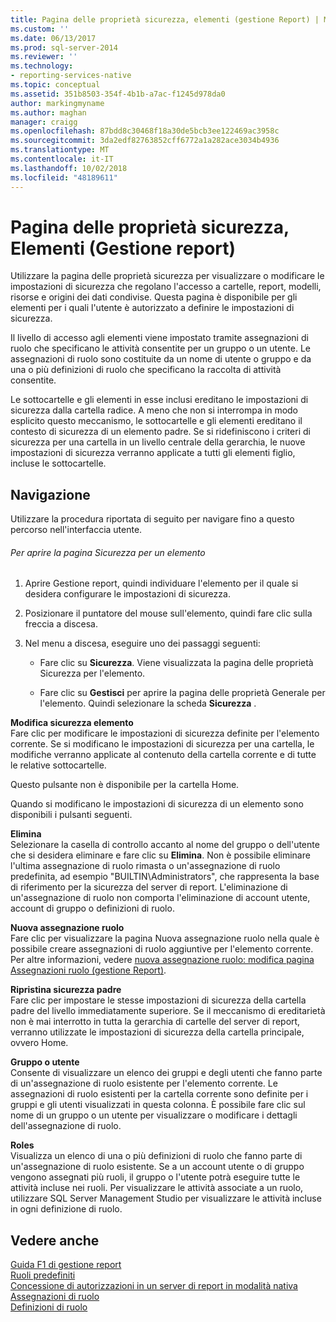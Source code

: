 ```yaml
---
title: Pagina delle proprietà sicurezza, elementi (gestione Report) | Microsoft Docs
ms.custom: ''
ms.date: 06/13/2017
ms.prod: sql-server-2014
ms.reviewer: ''
ms.technology:
- reporting-services-native
ms.topic: conceptual
ms.assetid: 351b8503-354f-4b1b-a7ac-f1245d978da0
author: markingmyname
ms.author: maghan
manager: craigg
ms.openlocfilehash: 87bdd8c30468f18a30de5bcb3ee122469ac3958c
ms.sourcegitcommit: 3da2edf82763852cff6772a1a282ace3034b4936
ms.translationtype: MT
ms.contentlocale: it-IT
ms.lasthandoff: 10/02/2018
ms.locfileid: "48189611"
---
```

# <a name="security-properties-page-items-report-manager"></a>Pagina delle proprietà sicurezza, Elementi (Gestione report)
  Utilizzare la pagina delle proprietà sicurezza per visualizzare o modificare le impostazioni di sicurezza che regolano l'accesso a cartelle, report, modelli, risorse e origini dei dati condivise. Questa pagina è disponibile per gli elementi per i quali l'utente è autorizzato a definire le impostazioni di sicurezza.  
  
 Il livello di accesso agli elementi viene impostato tramite assegnazioni di ruolo che specificano le attività consentite per un gruppo o un utente. Le assegnazioni di ruolo sono costituite da un nome di utente o gruppo e da una o più definizioni di ruolo che specificano la raccolta di attività consentite.  
  
 Le sottocartelle e gli elementi in esse inclusi ereditano le impostazioni di sicurezza dalla cartella radice. A meno che non si interrompa in modo esplicito questo meccanismo, le sottocartelle e gli elementi ereditano il contesto di sicurezza di un elemento padre. Se si ridefiniscono i criteri di sicurezza per una cartella in un livello centrale della gerarchia, le nuove impostazioni di sicurezza verranno applicate a tutti gli elementi figlio, incluse le sottocartelle.  
  
## <a name="navigation"></a>Navigazione  
 Utilizzare la procedura riportata di seguito per navigare fino a questo percorso nell'interfaccia utente.  
  
###### <a name="to-open-the-security-page-for-an-item"></a>Per aprire la pagina Sicurezza per un elemento  
  
1.  Aprire Gestione report, quindi individuare l'elemento per il quale si desidera configurare le impostazioni di sicurezza.  
  
2.  Posizionare il puntatore del mouse sull'elemento, quindi fare clic sulla freccia a discesa.  
  
3.  Nel menu a discesa, eseguire uno dei passaggi seguenti:  
  
    -   Fare clic su **Sicurezza**. Viene visualizzata la pagina delle proprietà Sicurezza per l'elemento.  
  
    -   Fare clic su **Gestisci** per aprire la pagina delle proprietà Generale per l'elemento. Quindi selezionare la scheda **Sicurezza** .  
  
 **Modifica sicurezza elemento**  
 Fare clic per modificare le impostazioni di sicurezza definite per l'elemento corrente. Se si modificano le impostazioni di sicurezza per una cartella, le modifiche verranno applicate al contenuto della cartella corrente e di tutte le relative sottocartelle.  
  
 Questo pulsante non è disponibile per la cartella Home.  
  
 Quando si modificano le impostazioni di sicurezza di un elemento sono disponibili i pulsanti seguenti.  
  
 **Elimina**  
 Selezionare la casella di controllo accanto al nome del gruppo o dell'utente che si desidera eliminare e fare clic su **Elimina**. Non è possibile eliminare l'ultima assegnazione di ruolo rimasta o un'assegnazione di ruolo predefinita, ad esempio "BUILTIN\Administrators", che rappresenta la base di riferimento per la sicurezza del server di report. L'eliminazione di un'assegnazione di ruolo non comporta l'eliminazione di account utente, account di gruppo o definizioni di ruolo.  
  
 **Nuova assegnazione ruolo**  
 Fare clic per visualizzare la pagina Nuova assegnazione ruolo nella quale è possibile creare assegnazioni di ruolo aggiuntive per l'elemento corrente. Per altre informazioni, vedere [nuova assegnazione ruolo: modifica pagina Assegnazioni ruolo &#40;gestione Report&#41;](../../2014/reporting-services/new-role-assignment-edit-role-assignment-page-report-manager.md).  
  
 **Ripristina sicurezza padre**  
 Fare clic per impostare le stesse impostazioni di sicurezza della cartella padre del livello immediatamente superiore. Se il meccanismo di ereditarietà non è mai interrotto in tutta la gerarchia di cartelle del server di report, verranno utilizzate le impostazioni di sicurezza della cartella principale, ovvero Home.  
  
 **Gruppo o utente**  
 Consente di visualizzare un elenco dei gruppi e degli utenti che fanno parte di un'assegnazione di ruolo esistente per l'elemento corrente. Le assegnazioni di ruolo esistenti per la cartella corrente sono definite per i gruppi e gli utenti visualizzati in questa colonna. È possibile fare clic sul nome di un gruppo o un utente per visualizzare o modificare i dettagli dell'assegnazione di ruolo.  
  
 **Roles**  
 Visualizza un elenco di una o più definizioni di ruolo che fanno parte di un'assegnazione di ruolo esistente. Se a un account utente o di gruppo vengono assegnati più ruoli, il gruppo o l'utente potrà eseguire tutte le attività incluse nei ruoli. Per visualizzare le attività associate a un ruolo, utilizzare SQL Server Management Studio per visualizzare le attività incluse in ogni definizione di ruolo.  
  
## <a name="see-also"></a>Vedere anche  
 [Guida F1 di gestione report](../../2014/reporting-services/report-manager-f1-help.md)   
 [Ruoli predefiniti](security/role-definitions-predefined-roles.md)   
 [Concessione di autorizzazioni in un server di report in modalità nativa](security/granting-permissions-on-a-native-mode-report-server.md)   
 [Assegnazioni di ruolo](security/role-assignments.md)   
 [Definizioni di ruolo](security/role-definitions.md)  
  
  

